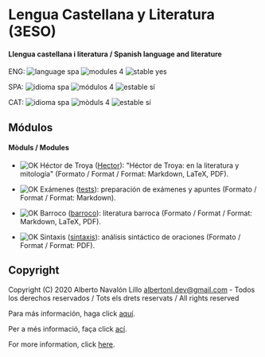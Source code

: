 # Lengua Castellana y Literatura (3ESO)

#### Llengua castellana i literatura / Spanish language and literature

ENG: ![language spa](https://img.shields.io/badge/language-spa-orange.svg) ![modules 4](https://img.shields.io/badge/modules-4-brightgreen.svg) ![stable yes](https://img.shields.io/badge/stable-yes-brightgreen.svg)

SPA: ![idioma spa](https://img.shields.io/badge/idioma-spa-orange.svg) ![módulos 4](https://img.shields.io/badge/m%C3%B3dulos-4-brightgreen.svg) ![estable sí](https://img.shields.io/badge/estable-s%C3%AD-brightgreen.svg)

CAT: ![idioma spa](https://img.shields.io/badge/idioma-spa-orange.svg) ![mòduls 4](https://img.shields.io/badge/m%C3%B2duls-4-brightgreen.svg) ![estable sí](https://img.shields.io/badge/estable-s%C3%AD-brightgreen.svg)

## Módulos

#### Mòduls / Modules

- ![OK](https://img.shields.io/badge/OK-brightgreen.svg) Héctor de Troya ([Hector](https://github.com/albertonl/ies/blob/master/3ESO/LCL/Hector/)): "Héctor de Troya: en la literatura y mitología" (Formato / Format / Format: Markdown, LaTeX, PDF).

- ![OK](https://img.shields.io/badge/OK-brightgreen.svg) Exámenes ([tests](https://github.com/albertonl/ies/blob/master/3ESO/LCL/tests/)): preparación de exámenes y apuntes (Formato / Format / Format: Markdown).

- ![OK](https://img.shields.io/badge/OK-brightgreen.svg) Barroco ([barroco](https://github.com/albertonl/ies/blob/master/3ESO/LCL/barroco/)): literatura barroca (Formato / Format / Format: Markdown, LaTeX, PDF).

- ![OK](https://img.shields.io/badge/OK-brightgreen.svg) Sintaxis ([sintaxis](https://github.com/albertonl/ies/blob/master/3ESO/LCL/sintaxis/)): análisis sintáctico de oraciones (Formato / Format / Format: PDF).

## Copyright

Copyright (C) 2020 Alberto Navalón Lillo <albertonl.dev@gmail.com> - Todos los derechos reservados / Tots els drets reservats / All rights reserved

Para más información, haga click [aquí](https://github.com/albertonl/ies/blob/master/COPYRIGHT-spa).

Per a més informació, faça click [ací](https://github.com/albertonl/ies/blob/master/COPYRIGHT-cat).

For more information, click [here](https://github.com/albertonl/ies/blob/master/COPYRIGHT).
